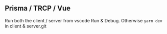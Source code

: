 ## Prisma / TRCP / Vue

Run both the client / server from vscode Run & Debug.
Otherwise `yarn dev` in client & server.git